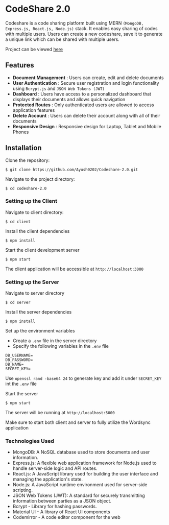 # CodeShare 2.0


Codeshare is a code sharing platform built using MERN `(MongoDB, Express.js, React.js, Node.js)` stack. It enables easy sharing of codes with multiple users. Users can create a new codeshare, save it to generate a unique link which can be shared with multiple users.

Project can be viewed [here](https://codeshare2-eight.vercel.app/)

## Features ##

- **Document Management** : Users can create, edit and delete documents
- **User Authentication** : Secure user registration and login functionality using `Bcrypt.js` and `JSON Web Tokens (JWT)`
- **Dashboard** : Users have access to a personalized dashboard that displays their documents and allows quick navigation
- **Protected Routes** : Only authenticated users are allowed to access application features
- **Delete Account** : Users can delete their account along with all of their documents
- **Responsive Design** : Responsive design for Laptop, Tablet and Mobile Phones

## Installation ##

Clone the repository:
```
$ git clone https://github.com/Ayush0202/Codeshare-2.0.git
```

Navigate to the project directory:
```
$ cd codeshare-2.0
```

### Setting up the Client ###

Navigate to client directory:
```
$ cd client
```

Install the client dependencies
```
$ npm install
```

Start the client development server
```
$ npm start
```

The client application will be accessible at `http://localhost:3000`

### Setting up the Server

Navigate to server directory
```
$ cd server
```

Install the server dependencies
```
$ npm install
```

Set up the environment variables
- Create a `.env` file in the server directory
- Specify the following variables in the `.env` file
```
DB_USERNAME=
DB_PASSWORD=
DB_NAME=
SECRET_KEY=
```
Use `openssl rand -base64 24` to generate key and add it under `SECRET_KEY` int the `.env` file

Start the server
```
$ npm start
```

The server will be running at `http://localhost:5000`

Make sure to start both client and server to fully utilize the Wordsync application

### Technologies Used ###

- MongoDB: A NoSQL database used to store documents and user information.
- Express.js: A flexible web application framework for Node.js used to handle server-side logic and API routes.
- React.js: A JavaScript library used for building the user interface and managing the application's state.
- Node.js: A JavaScript runtime environment used for server-side scripting.
- JSON Web Tokens (JWT): A standard for securely transmitting information between parties as a JSON object.
- Bcrypt -  Library for hashing passwords.
- Material UI - A library of React UI components 
- Codemirror - A code editor component for the web